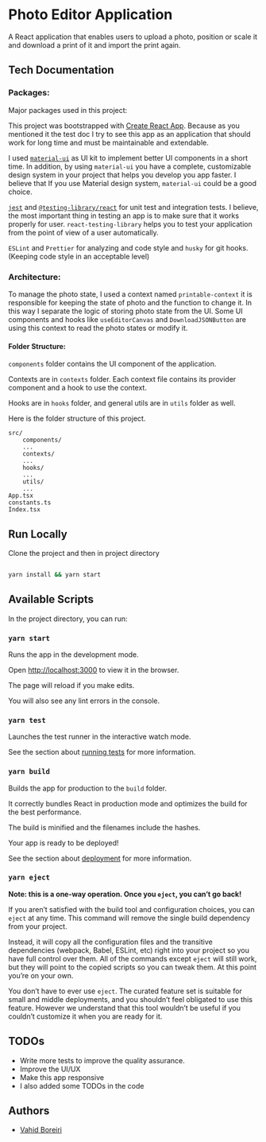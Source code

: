 # Photo Editor Application

A React application that enables users to upload a photo, position or scale it and download a print of it and import the print again.

## Tech Documentation

### Packages:

Major packages used in this project:

This project was bootstrapped with [Create React App](https://github.com/facebook/create-react-app). Because as you mentioned it the test doc I try to see this app as an application that should work for long time and must be maintainable and extendable.

I used [`material-ui`](https://mui.com/) as UI kit to implement better UI components in a short time. In addition, by using `material-ui` you have a complete, customizable design system in your project that helps you develop you app faster. I believe that If you use Material design system, `material-ui` could be a good choice.

[`jest`](https://jestjs.io/) and [`@testing-library/react`](https://testing-library.com/docs/react-testing-library/intro/) for unit test and integration tests. I believe, the most important thing in testing an app is to make sure that it works properly for user. `react-testing-library` helps you to test your application from the point of view of a user automatically.

`ESLint` and `Prettier` for analyzing and code style and `husky` for git hooks. (Keeping code style in an acceptable level)

### Architecture:

To manage the photo state, I used a context named `printable-context` it is responsible for keeping the state of photo and the function to change it. In this way I separate the logic of storing photo state from the UI. Some UI components and hooks like `useEditorCanvas` and `DownloadJSONButton` are using this context to read the photo states or modify it.

#### Folder Structure:

`components` folder contains the UI component of the application.

Contexts are in `contexts` folder. Each context file contains its provider component and a hook to use the context.

Hooks are in `hooks` folder, and general utils are in `utils` folder as well.

Here is the folder structure of this project.

    src/
    	components/
    	...
    	contexts/
    	...
    	hooks/
    	...
    	utils/
    	...
    App.tsx
    constants.ts
    Index.tsx

## Run Locally

Clone the project and then in project directory

```bash

yarn install && yarn start

```

## Available Scripts

In the project directory, you can run:

### `yarn start`

Runs the app in the development mode.

Open [http://localhost:3000](http://localhost:3000) to view it in the browser.

The page will reload if you make edits.

You will also see any lint errors in the console.

### `yarn test`

Launches the test runner in the interactive watch mode.

See the section about [running tests](https://facebook.github.io/create-react-app/docs/running-tests) for more information.

### `yarn build`

Builds the app for production to the `build` folder.

It correctly bundles React in production mode and optimizes the build for the best performance.

The build is minified and the filenames include the hashes.

Your app is ready to be deployed!

See the section about [deployment](https://facebook.github.io/create-react-app/docs/deployment) for more information.

### `yarn eject`

**Note: this is a one-way operation. Once you `eject`, you can’t go back!**

If you aren’t satisfied with the build tool and configuration choices, you can `eject` at any time. This command will remove the single build dependency from your project.

Instead, it will copy all the configuration files and the transitive dependencies (webpack, Babel, ESLint, etc) right into your project so you have full control over them. All of the commands except `eject` will still work, but they will point to the copied scripts so you can tweak them. At this point you’re on your own.

You don’t have to ever use `eject`. The curated feature set is suitable for small and middle deployments, and you shouldn’t feel obligated to use this feature. However we understand that this tool wouldn’t be useful if you couldn’t customize it when you are ready for it.

## TODOs

- Write more tests to improve the quality assurance.
- Improve the UI/UX
- Make this app responsive
- I also added some TODOs in the code

## Authors

- [Vahid Boreiri](https://www.github.com/vahidBo)
